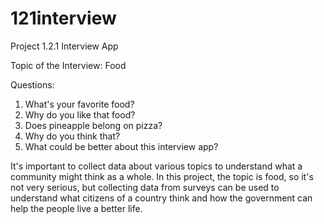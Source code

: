# 121interview
Project 1.2.1 Interview App

Topic of the Interview: Food

Questions:
1. What's your favorite food?
2. Why do you like that food?
3. Does pineapple belong on pizza?
4. Why do you think that?
5. What could be better about this interview app?

It's important to collect data about various topics to understand what a community might think as a whole. In this project, the topic is food, so it's not very serious, but collecting data from surveys can be used to understand what citizens of a country think and how the government can help the people live a better life.
